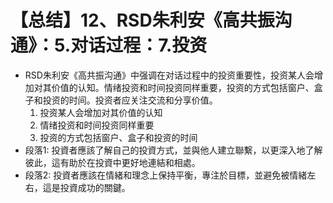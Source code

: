 # 【总结】12、RSD朱利安《高共振沟通》：5.对话过程：7.投资

-   RSD朱利安《高共振沟通》中强调在对话过程中的投资重要性，投资某人会增加对其价值的认知。情绪投资和时间投资同样重要，投资的方式包括窗户、盒子和投资的时间。投资者应关注交流和分享价值。 
    1.  投资某人会增加对其价值的认知
    2.  情绪投资和时间投资同样重要
    3.  投资的方式包括窗户、盒子和投资的时间
-   段落1: 投資者應該了解自己的投資方式，並與他人建立聯繫，以更深入地了解彼此，這有助於在投資中更好地連結和相處。
-   段落2: 投資者應該在情緒和理念上保持平衡，專注於目標，並避免被情緒左右，這是投資成功的關鍵。